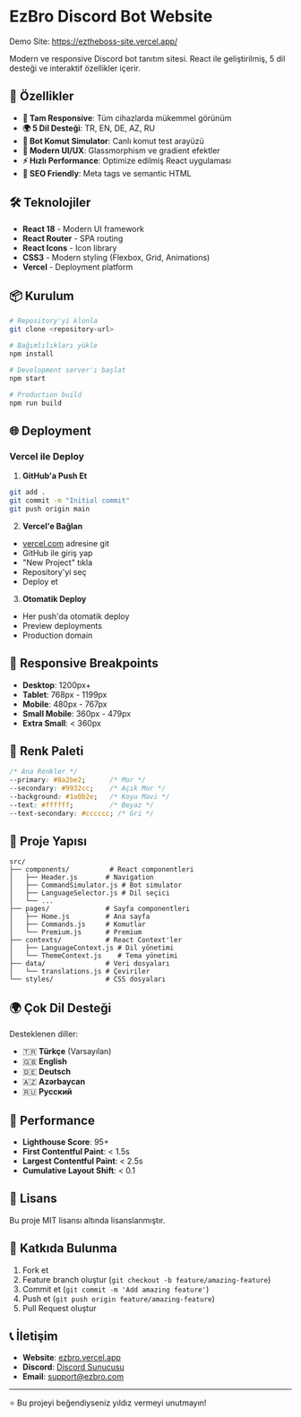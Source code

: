 # EzBro Discord Bot Website

Demo Site: https://eztheboss-site.vercel.app/

Modern ve responsive Discord bot tanıtım sitesi. React ile geliştirilmiş, 5 dil desteği ve interaktif özellikler içerir.

## 🚀 Özellikler

- **📱 Tam Responsive**: Tüm cihazlarda mükemmel görünüm
- **🌍 5 Dil Desteği**: TR, EN, DE, AZ, RU
- **🤖 Bot Komut Simulator**: Canlı komut test arayüzü
- **🎨 Modern UI/UX**: Glassmorphism ve gradient efektler
- **⚡ Hızlı Performance**: Optimize edilmiş React uygulaması
- **🎯 SEO Friendly**: Meta tags ve semantic HTML

## 🛠️ Teknolojiler

- **React 18** - Modern UI framework
- **React Router** - SPA routing
- **React Icons** - Icon library
- **CSS3** - Modern styling (Flexbox, Grid, Animations)
- **Vercel** - Deployment platform

## 📦 Kurulum

```bash
# Repository'yi klonla
git clone <repository-url>

# Bağımlılıkları yükle
npm install

# Development server'ı başlat
npm start

# Production build
npm run build
```

## 🌐 Deployment

### Vercel ile Deploy

1. **GitHub'a Push Et**
```bash
git add .
git commit -m "Initial commit"
git push origin main
```

2. **Vercel'e Bağlan**
- [vercel.com](https://vercel.com) adresine git
- GitHub ile giriş yap
- "New Project" tıkla
- Repository'yi seç
- Deploy et

3. **Otomatik Deploy**
- Her push'da otomatik deploy
- Preview deployments
- Production domain

## 📱 Responsive Breakpoints

- **Desktop**: 1200px+
- **Tablet**: 768px - 1199px
- **Mobile**: 480px - 767px
- **Small Mobile**: 360px - 479px
- **Extra Small**: < 360px

## 🎨 Renk Paleti

```css
/* Ana Renkler */
--primary: #8a2be2;      /* Mor */
--secondary: #9932cc;    /* Açık Mor */
--background: #1a0b2e;   /* Koyu Mavi */
--text: #ffffff;         /* Beyaz */
--text-secondary: #cccccc; /* Gri */
```

## 📂 Proje Yapısı

```
src/
├── components/          # React componentleri
│   ├── Header.js       # Navigation
│   ├── CommandSimulator.js # Bot simulator
│   ├── LanguageSelector.js # Dil seçici
│   └── ...
├── pages/              # Sayfa componentleri
│   ├── Home.js         # Ana sayfa
│   ├── Commands.js     # Komutlar
│   └── Premium.js      # Premium
├── contexts/           # React Context'ler
│   ├── LanguageContext.js # Dil yönetimi
│   └── ThemeContext.js    # Tema yönetimi
├── data/               # Veri dosyaları
│   └── translations.js # Çeviriler
└── styles/             # CSS dosyaları
```

## 🌍 Çok Dil Desteği

Desteklenen diller:
- 🇹🇷 **Türkçe** (Varsayılan)
- 🇬🇧 **English**
- 🇩🇪 **Deutsch**
- 🇦🇿 **Azərbaycan**
- 🇷🇺 **Русский**

## 🎯 Performance

- **Lighthouse Score**: 95+
- **First Contentful Paint**: < 1.5s
- **Largest Contentful Paint**: < 2.5s
- **Cumulative Layout Shift**: < 0.1

## 📄 Lisans

Bu proje MIT lisansı altında lisanslanmıştır.

## 🤝 Katkıda Bulunma

1. Fork et
2. Feature branch oluştur (`git checkout -b feature/amazing-feature`)
3. Commit et (`git commit -m 'Add amazing feature'`)
4. Push et (`git push origin feature/amazing-feature`)
5. Pull Request oluştur

## 📞 İletişim

- **Website**: [ezbro.vercel.app](https://ezbro.vercel.app)
- **Discord**: [Discord Sunucusu](#)
- **Email**: support@ezbro.com

---

⭐ Bu projeyi beğendiyseniz yıldız vermeyi unutmayın!
